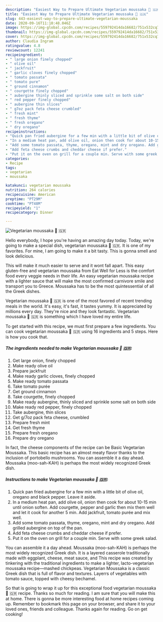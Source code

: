 ```yaml
---
description: "Easiest Way to Prepare Ultimate Vegetarian moussaka 🌱 🇬🇷"
title: "Easiest Way to Prepare Ultimate Vegetarian moussaka 🌱 🇬🇷"
slug: 443-easiest-way-to-prepare-ultimate-vegetarian-moussaka
date: 2020-09-16T11:10:48.046Z
image: https://img-global.cpcdn.com/recipes/559792414da16682/751x532cq70/vegetarian-moussaka-🌱-🇬🇷-recipe-main-photo.jpg
thumbnail: https://img-global.cpcdn.com/recipes/559792414da16682/751x532cq70/vegetarian-moussaka-🌱-🇬🇷-recipe-main-photo.jpg
cover: https://img-global.cpcdn.com/recipes/559792414da16682/751x532cq70/vegetarian-moussaka-🌱-🇬🇷-recipe-main-photo.jpg
author: Claudia Ingram
ratingvalue: 4.8
reviewcount: 12241
recipeingredient:
- " large onion finely chopped"
- " olive oil"
- " jackfruit"
- " garlic cloves finely chopped"
- " tomato passata"
- " tomato pure"
- " ground cinnamon"
- " courgette finely chopped"
- " aubergine thinly sliced and sprinkle some salt on both side"
- " red pepper finely chopped"
- " aubergine thin slices"
- " g7oz pack feta cheese crumbled"
- " fresh mint"
- " fresh thyme"
- " fresh oregano"
- " dry oregano"
recipeinstructions:
- "Quick pan fried aubergine for a few min with a little bit of olive oil, oregano and black pepper. Leave it aside."
- "In a medium heat pan, add olive oil, onion then cook for about 10-15 min until onion soften. Add courgette, pepper and garlic then mix them well and let it cook for another 5 min. Add jackfruit, tomato purée and mix well."
- "Add some tomato passata, thyme, oregano, mint and dry oregano. Add grilled aubergine on top of the pan."
- "Add feta cheese crumbs and cheddar cheese if prefer."
- "Put it on the oven on grill for a couple min. Serve with some greek salad."
categories:
- Recipe
tags:
- vegetarian
- moussaka

katakunci: vegetarian moussaka 
nutrition: 264 calories
recipecuisine: American
preptime: "PT29M"
cooktime: "PT48M"
recipeyield: "1"
recipecategory: Dinner

---
```



![Vegetarian moussaka 🌱 🇬🇷](https://img-global.cpcdn.com/recipes/559792414da16682/751x532cq70/vegetarian-moussaka-🌱-🇬🇷-recipe-main-photo.jpg)

Hello everybody, I hope you're having an amazing day today. Today, we're going to make a special dish, vegetarian moussaka 🌱 🇬🇷. It is one of my favorites. For mine, I am going to make it a bit tasty. This is gonna smell and look delicious.

This will make it much easier to serve and it wont fall apart. This easy gluten-free and vegetarian moussaka from Eat Well for Less is the comfort food every veggie needs in their life. An easy vegetarian moussaka recipe with a lighter sauce that will make the most confirmed carnivore smile and transport you to Greece. Moussaka has to be the most quintessential of all the Greek dishes.

Vegetarian moussaka 🌱 🇬🇷 is one of the most favored of recent trending meals in the world. It's easy, it's fast, it tastes yummy. It is appreciated by millions every day. They're nice and they look fantastic. Vegetarian moussaka 🌱 🇬🇷 is something which I have loved my entire life.


To get started with this recipe, we must first prepare a few ingredients. You can cook vegetarian moussaka 🌱 🇬🇷 using 16 ingredients and 5 steps. Here is how you cook that.

<!--inarticleads1-->

##### The ingredients needed to make Vegetarian moussaka 🌱 🇬🇷:

1. Get  large onion, finely chopped
1. Make ready  olive oil
1. Prepare  jackfruit
1. Make ready  garlic cloves, finely chopped
1. Make ready  tomato passata
1. Take  tomato purée
1. Get  ground cinnamon
1. Take  courgette, finely chopped
1. Make ready  aubergine, thinly sliced and sprinkle some salt on both side
1. Make ready  red pepper, finely chopped
1. Take  aubergine, thin slices
1. Get  g/7oz pack feta cheese, crumbled
1. Prepare  fresh mint
1. Get  fresh thyme
1. Prepare  fresh oregano
1. Prepare  dry oregano


In fact, the cheese components of the recipe can be Basic Vegetarian Moussaka. This basic recipe has an almost meaty flavor thanks to the inclusion of portobello mushrooms. You can assemble it a day ahead. Moussaka (moo-sah-KAH) is perhaps the most widely recognized Greek dish. 

<!--inarticleads2-->

##### Instructions to make Vegetarian moussaka 🌱 🇬🇷:

1. Quick pan fried aubergine for a few min with a little bit of olive oil, oregano and black pepper. Leave it aside.
1. In a medium heat pan, add olive oil, onion then cook for about 10-15 min until onion soften. Add courgette, pepper and garlic then mix them well and let it cook for another 5 min. Add jackfruit, tomato purée and mix well.
1. Add some tomato passata, thyme, oregano, mint and dry oregano. Add grilled aubergine on top of the pan.
1. Add feta cheese crumbs and cheddar cheese if prefer.
1. Put it on the oven on grill for a couple min. Serve with some greek salad.


You can assemble it a day ahead. Moussaka (moo-sah-KAH) is perhaps the most widely recognized Greek dish. It is a layered casserole traditionally made with eggplant, cheese, meat sauce, and This recipe was created by tinkering with the traditional ingredients to make a lighter, lacto-vegetarian moussaka recipe—mashed chickpeas. Vegetarian Moussaka is a classic Greek dish that is full of flavor and textures. Layerrs of vegetables with tomato sauce, topped with cheesy bechamel. 

So that is going to wrap it up for this exceptional food vegetarian moussaka 🌱 🇬🇷 recipe. Thanks so much for reading. I am sure that you will make this at home. There is gonna be more interesting food at home recipes coming up. Remember to bookmark this page on your browser, and share it to your loved ones, friends and colleague. Thanks again for reading. Go on get cooking!
